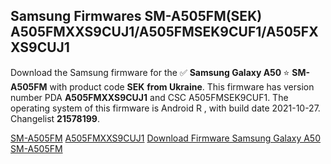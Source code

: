 <h2>Samsung Firmwares SM-A505FM(SEK) A505FMXXS9CUJ1/A505FMSEK9CUF1/A505FXXS9CUJ1</h2>
Download the Samsung firmware for the ✅ <strong>Samsung Galaxy A50 </strong> ⭐ <strong>SM-A505FM</strong> with product code <strong>SEK</strong> <strong> from Ukraine</strong>. This firmware has version number PDA <strong>A505FMXXS9CUJ1</strong> and CSC A505FMSEK9CUF1. The operating system of this firmware is Android R , with build date 2021-10-27. Changelist <strong>21578199</strong>.


[SM-A505FM](https://samfirm.shop/samsung/model/SM-A505FM)
[A505FMXXS9CUJ1](https://samfirm.shop/samsung/pda/A505FMXXS9CUJ1)
[Download Firmware Samsung Galaxy A50 SM-A505FM](https://samfirm.shop/samsung/firmware/468663)
